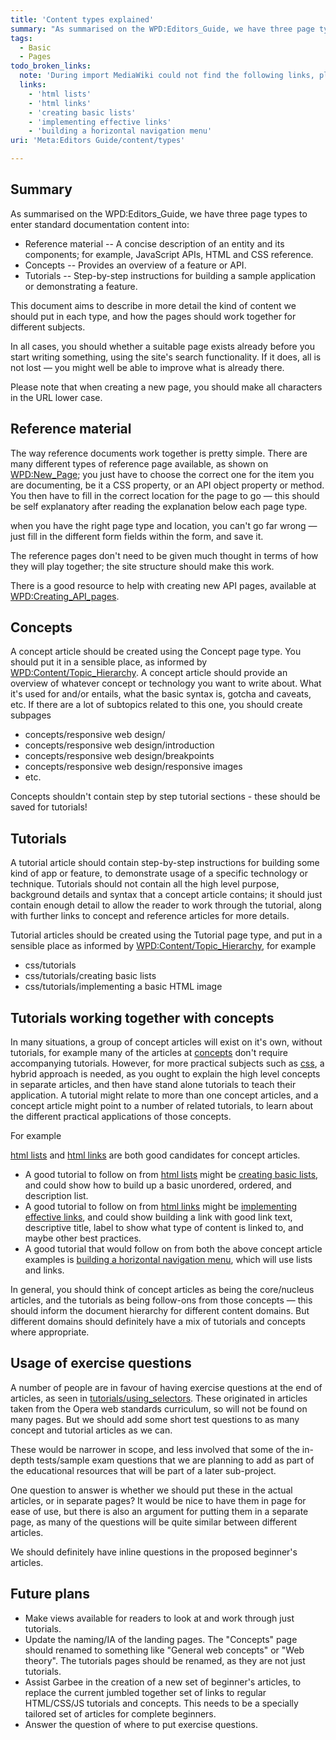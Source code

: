 ```yaml
---
title: 'Content types explained'
summary: "As summarised on the WPD:Editors_Guide, we have three page types to enter standard documentation content into:\n"
tags:
  - Basic
  - Pages
todo_broken_links:
  note: 'During import MediaWiki could not find the following links, please fix and adjust this list.'
  links:
    - 'html lists'
    - 'html links'
    - 'creating basic lists'
    - 'implementing effective links'
    - 'building a horizontal navigation menu'
uri: 'Meta:Editors Guide/content/types'

---
```

## Summary

As summarised on the WPD:Editors\_Guide, we have three page types to enter standard documentation content into:

-   Reference material -- A concise description of an entity and its components; for example, JavaScript APIs, HTML and CSS reference.
-   Concepts -- Provides an overview of a feature or API.
-   Tutorials -- Step-by-step instructions for building a sample application or demonstrating a feature.

This document aims to describe in more detail the kind of content we should put in each type, and how the pages should work together for different subjects.

In all cases, you should whether a suitable page exists already before you start writing something, using the site's search functionality. If it does, all is not lost — you might well be able to improve what is already there.

Please note that when creating a new page, you should make all characters in the URL lower case.

## Reference material

The way reference documents work together is pretty simple. There are many different types of reference page available, as shown on [WPD:New\_Page](/WPD:New_Page); you just have to choose the correct one for the item you are documenting, be it a CSS property, or an API object property or method. You then have to fill in the correct location for the page to go — this should be self explanatory after reading the explanation below each page type.

when you have the right page type and location, you can't go far wrong — just fill in the different form fields within the form, and save it.

The reference pages don't need to be given much thought in terms of how they will play together; the site structure should make this work.

There is a good resource to help with creating new API pages, available at [WPD:Creating\_API\_pages](/WPD:Creating_API_pages).

## Concepts

A concept article should be created using the Concept page type. You should put it in a sensible place, as informed by [WPD:Content/Topic\_Hierarchy](/WPD:Content/Topic_Hierarchy). A concept article should provide an overview of whatever concept or technology you want to write about. What it's used for and/or entails, what the basic syntax is, gotcha and caveats, etc. If there are a lot of subtopics related to this one, you should create subpages

-   concepts/responsive web design/
-   concepts/responsive web design/introduction
-   concepts/responsive web design/breakpoints
-   concepts/responsive web design/responsive images
-   etc.

Concepts shouldn't contain step by step tutorial sections - these should be saved for tutorials!

## Tutorials

A tutorial article should contain step-by-step instructions for building some kind of app or feature, to demonstrate usage of a specific technology or technique. Tutorials should not contain all the high level purpose, background details and syntax that a concept article contains; it should just contain enough detail to allow the reader to work through the tutorial, along with further links to concept and reference articles for more details.

Tutorial articles should be created using the Tutorial page type, and put in a sensible place as informed by [WPD:Content/Topic\_Hierarchy](/WPD:Content/Topic_Hierarchy), for example

-   css/tutorials
-   css/tutorials/creating basic lists
-   css/tutorials/implementing a basic HTML image

## Tutorials working together with concepts

In many situations, a group of concept articles will exist on it's own, without tutorials, for example many of the articles at [concepts](/concepts) don't require accompanying tutorials. However, for more practical subjects such as [css](/css), a hybrid approach is needed, as you ought to explain the high level concepts in separate articles, and then have stand alone tutorials to teach their application. A tutorial might relate to more than one concept articles, and a concept article might point to a number of related tutorials, to learn about the different practical applications of those concepts.

For example

[html lists](/w/index.php?title=html_lists&action=edit&redlink=1) and [html links](/w/index.php?title=html_links&action=edit&redlink=1) are both good candidates for concept articles.

-   A good tutorial to follow on from [html lists](/w/index.php?title=html_lists&action=edit&redlink=1) might be [creating basic lists](/w/index.php?title=creating_basic_lists&action=edit&redlink=1), and could show how to build up a basic unordered, ordered, and description list.
-   A good tutorial to follow on from [html links](/w/index.php?title=html_links&action=edit&redlink=1) might be [implementing effective links](/w/index.php?title=implementing_effective_links&action=edit&redlink=1), and could show building a link with good link text, descriptive title, label to show what type of content is linked to, and maybe other best practices.
-   A good tutorial that would follow on from both the above concept article examples is [building a horizontal navigation menu](/w/index.php?title=building_a_horizontal_navigation_menu&action=edit&redlink=1), which will use lists and links.

In general, you should think of concept articles as being the core/nucleus articles, and the tutorials as being follow-ons from those concepts — this should inform the document hierarchy for different content domains. But different domains should definitely have a mix of tutorials and concepts where appropriate.

## Usage of exercise questions

A number of people are in favour of having exercise questions at the end of articles, as seen in [tutorials/using\_selectors](/tutorials/using_selectors). These originated in articles taken from the Opera web standards curriculum, so will not be found on many pages. But we should add some short test questions to as many concept and tutorial articles as we can.

These would be narrower in scope, and less involved that some of the in-depth tests/sample exam questions that we are planning to add as part of the educational resources that will be part of a later sub-project.

One question to answer is whether we should put these in the actual articles, or in separate pages? It would be nice to have them in page for ease of use, but there is also an argument for putting them in a separate page, as many of the questions will be quite similar between different articles.

We should definitely have inline questions in the proposed beginner's articles.

## Future plans

-   Make views available for readers to look at and work through just tutorials.
-   Update the naming/IA of the landing pages. The "Concepts" page should renamed to something like "General web concepts" or "Web theory". The tutorials pages should be renamed, as they are not just tutorials.
-   Assist Garbee in the creation of a new set of beginner's articles, to replace the current jumbled together set of links to regular HTML/CSS/JS tutorials and concepts. This needs to be a specially tailored set of articles for complete beginners.
-   Answer the question of where to put exercise questions.


